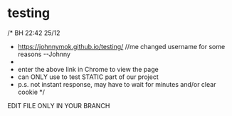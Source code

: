 # testing

/* BH 22:42 25/12
 * https://johnnymok.github.io/testing/ //me changed username for some reasons --Johnny
 *
 * enter the above link in Chrome to view the page
 * can ONLY use to test STATIC part of our project 
 * p.s. not instant response, may have to wait for minutes and/or clear cookie
 */
 
 EDIT FILE ONLY IN YOUR BRANCH
